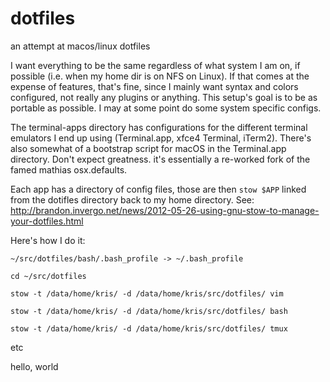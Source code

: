 # dotfiles
an attempt at macos/linux dotfiles

I want everything to be the same regardless of what system I am on, if possible (i.e. when my home dir is on NFS on Linux). If that comes at the expense of features, that's fine, since I mainly want syntax and colors configured, not really any plugins or anything. This setup's goal is to be as portable as possible. I may at some point do some system specific configs.

The terminal-apps directory has configurations for the different terminal emulators I end up using (Terminal.app, xfce4 Terminal, iTerm2). There's also somewhat of a bootstrap script for macOS in the Terminal.app directory. Don't expect greatness. it's essentially a re-worked fork of the famed mathias osx.defaults.

Each app has a directory of config files, those are then `stow $APP` linked from the dotifles directory back to my home directory. See: http://brandon.invergo.net/news/2012-05-26-using-gnu-stow-to-manage-your-dotfiles.html

Here's how I do it:

`~/src/dotfiles/bash/.bash_profile -> ~/.bash_profile`

`cd ~/src/dotfiles`

`stow -t /data/home/kris/ -d /data/home/kris/src/dotfiles/ vim`

`stow -t /data/home/kris/ -d /data/home/kris/src/dotfiles/ bash`

`stow -t /data/home/kris/ -d /data/home/kris/src/dotfiles/ tmux`

etc


hello, world
